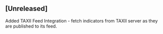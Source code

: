 ## [Unreleased]
Added TAXII Feed Integration - fetch indicators from TAXII server as they are published to its feed.
